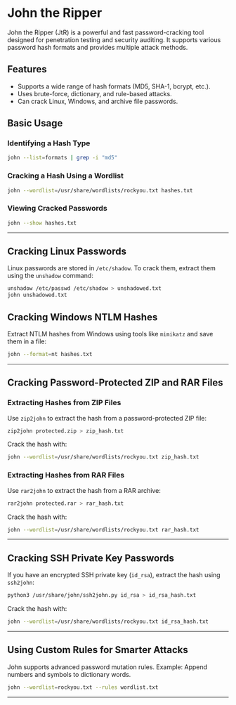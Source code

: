 # John the Ripper

John the Ripper (JtR) is a powerful and fast password-cracking tool designed for penetration testing and security auditing. It supports various password hash formats and provides multiple attack methods.

## Features
- Supports a wide range of hash formats (MD5, SHA-1, bcrypt, etc.).
- Uses brute-force, dictionary, and rule-based attacks.
- Can crack Linux, Windows, and archive file passwords.

## Basic Usage

### Identifying a Hash Type
```bash
john --list=formats | grep -i "md5"
```

### Cracking a Hash Using a Wordlist
```bash
john --wordlist=/usr/share/wordlists/rockyou.txt hashes.txt
```

### Viewing Cracked Passwords
```bash
john --show hashes.txt
```

---

## Cracking Linux Passwords
Linux passwords are stored in `/etc/shadow`. To crack them, extract them using the `unshadow` command:
```bash
unshadow /etc/passwd /etc/shadow > unshadowed.txt
john unshadowed.txt
```

## Cracking Windows NTLM Hashes
Extract NTLM hashes from Windows using tools like `mimikatz` and save them in a file:
```bash
john --format=nt hashes.txt
```

---

## Cracking Password-Protected ZIP and RAR Files

### Extracting Hashes from ZIP Files
Use `zip2john` to extract the hash from a password-protected ZIP file:
```bash
zip2john protected.zip > zip_hash.txt
```
Crack the hash with:
```bash
john --wordlist=/usr/share/wordlists/rockyou.txt zip_hash.txt
```

### Extracting Hashes from RAR Files
Use `rar2john` to extract the hash from a RAR archive:
```bash
rar2john protected.rar > rar_hash.txt
```
Crack the hash with:
```bash
john --wordlist=/usr/share/wordlists/rockyou.txt rar_hash.txt
```

---

## Cracking SSH Private Key Passwords

If you have an encrypted SSH private key (`id_rsa`), extract the hash using `ssh2john`:
```bash
python3 /usr/share/john/ssh2john.py id_rsa > id_rsa_hash.txt
```
Crack the hash with:
```bash
john --wordlist=/usr/share/wordlists/rockyou.txt id_rsa_hash.txt
```

---

## Using Custom Rules for Smarter Attacks

John supports advanced password mutation rules. Example: Append numbers and symbols to dictionary words.
```bash
john --wordlist=rockyou.txt --rules wordlist.txt
```

---

